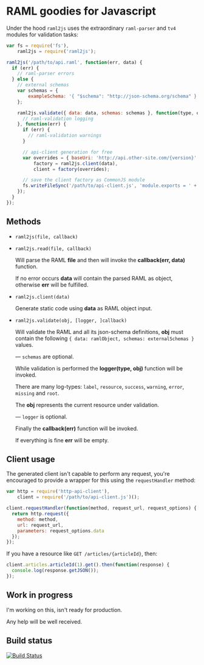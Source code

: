 RAML goodies for Javascript
===========================

Under the hood `raml2js` uses the extraordinary `raml-parser` and `tv4` modules for validation tasks:

```javascript
var fs = require('fs'),
    raml2js = require('raml2js');

raml2js('/path/to/api.raml', function(err, data) {
  if (err) {
    // raml-parser errors
  } else {
    // external schemas
    var schemas = {
        exampleSchema: '{ "$schema": "http://json-schema.org/schema" }'
    };

    raml2js.validate({ data: data, schemas: schemas }, function(type, obj) {
      // raml-validation logging
    }, function(err) {
      if (err) {
        // raml-validation warnings
      }

      // api-client generation for free
      var overrides = { baseUri: 'http://api.other-site.com/{version}' },
          factory = raml2js.client(data),
          client = factory(overrides);

      // save the client factory as CommonJS module
      fs.writeFileSync('/path/to/api-client.js', 'module.exports = ' + factory.toString() + ';');
    });
  }
});
```

## Methods

- `raml2js(file, callback)`
- `raml2js.read(file, callback)`

  Will parse the RAML **file** and then will invoke the **callback(err, data)** function.

  If no error occurs **data** will contain the parsed RAML as object, otherwise **err** will be fulfilled.

- `raml2js.client(data)`

  Generate static code using **data** as RAML object input.

- `raml2js.validate(obj, [logger, ]callback)`

  Will validate the RAML and all its json-schema definitions, **obj** must contain the following `{ data: ramlObject, schemas: externalSchemas }` values.

  &mdash; `schemas` are optional.

  While validation is performed the **logger(type, obj)** function will be invoked.

  There are many log-types: `label`, `resource`, `success`, `warning`, `error`, `missing` and `root`.

  The **obj** represents the current resource under validation.

  &mdash; `logger` is optional.

  Finally the **callback(err)** function will be invoked.

  If everything is fine **err** will be empty.

## Client usage

The generated client isn't capable to perform any request, you're encouraged to provide a wrapper for this using the `requestHandler` method:

```javascript
var http = require('http-api-client'),
    client = require('/path/to/api-client.js')();

client.requestHandler(function(method, request_url, request_options) {
  return http.request({
    method: method,
    url: request_url,
    parameters: request_options.data
  });
});
```

If you have a resource like `GET /articles/{articleId}`, then:

```javascript
client.articles.articleId(1).get().then(function(response) {
  console.log(response.getJSON());
});
```

## Work in progress

I'm working on this, isn't ready for production.

Any help will be well received.

## Build status

[![Build Status](https://travis-ci.org/pateketrueke/raml2js.png?branch=master)](https://travis-ci.org/pateketrueke/raml2js)

